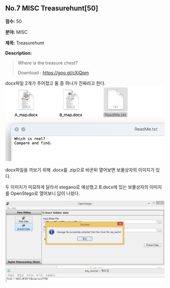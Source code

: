 ## No.7 MISC Treasurehunt[50]

**점수:** 50

**분야:** MISC

**제목:** Treasurehunt

**Description:**

> Where is the treasure chest?
> 
> Download : https://goo.gl/cXiQpm

docx파일 2개가 주어졌고 둘 중 하나가 진짜라고 한다.
![](./images/no7_1.png)

docx파일을 까보기 위해 .docx를 .zip으로 바꾼뒤 열어보면 보물상자의 이미지가 있다.

두 이미지가 미묘하게 달라서 stegano로 예상했고 B.docx에 있는 보물상자의 이미지를 OpenStego로 열어보니 답이 나왔다.

![](./images/no7_2.png)
